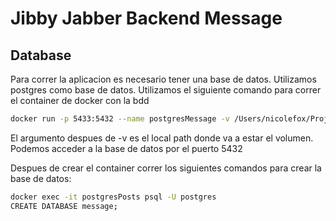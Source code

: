 # Jibby Jabber Backend Message

## Database

Para correr la aplicacion es necesario tener una base de datos. 
Utilizamos postgres como base de datos. Utilizamos el siguiente comando para correr el container de docker con la bdd

```bash
docker run -p 5433:5432 --name postgresMessage -v /Users/nicolefox/Projects/Facultad/ingSis/JibbeJabber/volumenes/postgresMessage:/var/lib/postgresql/data -e POSTGRES_PASSWORD=password -d postgres:9.6
```
El argumento despues de -v es el local path donde va a estar el volumen.
Podemos acceder a la base de datos por el puerto 5432

Despues de crear el container correr los siguientes comandos para crear la base de datos:

```bash
docker exec -it postgresPosts psql -U postgres
CREATE DATABASE message;
```